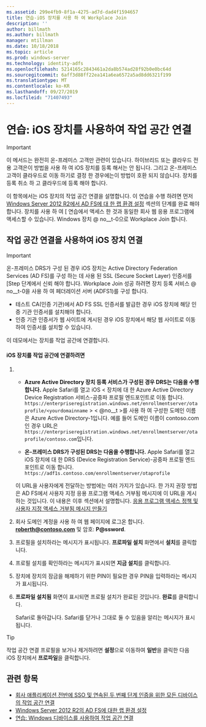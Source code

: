 ```yaml
---
ms.assetid: 299e4fb9-8f1a-4275-ad7d-dad4f1594657
title: 연습-iOS 장치를 사용 하 여 Workplace Join
description: ''
author: billmath
ms.author: billmath
manager: mtillman
ms.date: 10/18/2018
ms.topic: article
ms.prod: windows-server
ms.technology: identity-adfs
ms.openlocfilehash: 5214165c2843461a2da8b574ad28f92b0e0bc64d
ms.sourcegitcommit: 6aff3d88ff22ea141a6ea6572a5ad8dd6321f199
ms.translationtype: MT
ms.contentlocale: ko-KR
ms.lasthandoff: 09/27/2019
ms.locfileid: "71407493"
---
```

# <a name="walkthrough-workplace-join-with-an-ios-device"></a>연습: iOS 장치를 사용하여 작업 공간 연결


> [!IMPORTANT] 
> 이 메서드는 완전히 온-프레미스 고객만 관련이 있습니다. 하이브리드 또는 클라우드 전용 고객은이 방법을 사용 하 여 iOS 장치를 등록 해서는 안 됩니다. 그리고 온-프레미스 고객이 클라우드로 이동 하기로 결정 한 경우에는이 방법이 호환 되지 않습니다. 장치를 등록 취소 하 고 클라우드에 등록 해야 합니다. 

이 항목에서는 iOS 장치의 작업 공간 연결을 설명합니다. 이 연습을 수행 하려면 먼저 [Windows Server 2012 R2에서 AD FS에 대 한 랩 환경 설정](../../ad-fs/deployment/Set-up-the-lab-environment-for-AD-FS-in-Windows-Server-2012-R2.md) 섹션의 단계를 완료 해야 합니다. 장치를 사용 하 여 [ 연습에서 액세스 한 것과 동일한 회사 웹 응용 프로그램에 액세스할 수 있습니다. Windows 장치 @ no__t-0으로 Workplace Join 합니다.


## <a name="join-an-ios-device-with-workplace-join"></a>작업 공간 연결을 사용하여 iOS 장치 연결

> [!IMPORTANT]
> 온-프레미스 DRS가 구성 된 경우 iOS 장치는 Active Directory Federation Services (AD FS)를 구성 하는 데 사용 된 SSL (Secure Socket Layer) 인증서를 [Step 단계에서 신뢰 해야 합니다. Workplace Join 성공 하려면 장치 등록 서비스 @ no__t-0을 사용 하 여 페더레이션 서버 (ADFS1)를 구성 합니다.
> 
> -   테스트 CA(인증 기관)에서 AD FS SSL 인증서를 발급한 경우 iOS 장치에 해당 인증 기관 인증서를 설치해야 합니다.
> -   인증 기관 인증서가 웹 사이트에 게시된 경우 iOS 장치에서 해당 웹 사이트로 이동하여 인증서를 설치할 수 있습니다.

이 데모에서는 장치를 작업 공간에 연결합니다.

#### <a name="to-join-an-ios-device-to-a-workplace"></a>iOS 장치를 작업 공간에 연결하려면

1. -   **Azure Active Directory 장치 등록 서비스가 구성된 경우 DRS는 다음을 수행합니다.** Apple Safari를 열고 iOS < 장치에 대 한 Azure Active Directory Device Registration 서비스-공중파 프로필 엔드포인트로 이동 합니다. `https://enterpriseregistration.windows.net/enrollmentserver/otaprofile/<yourdomainname` > < @no__t >를 사용 하 여 구성한 도메인 이름은 Azure Active Directory-1입니다. 예를 들어 도메인 이름이 contoso.com인 경우 URL은 `https://enterpriseregistration.windows.net/enrollmentserver/otaprofile/contoso.com`입니다.

   -   **온-프레미스 DRS가 구성된 DRS는 다음을 수행합니다.** Apple Safari를 열고 iOS 장치에 대 한 DRS (Device Registration Service)-공중파 프로필 엔드포인트로 이동 합니다. `https://adf1s.contoso.com/enrollmentserver/otaprofile`

   이 URL을 사용자에게 전달하는 방법에는 여러 가지가 있습니다. 한 가지 권장 방법은 AD FS에서 사용자 지정 응용 프로그램 액세스 거부됨 메시지에 이 URL을 게시하는 것입니다. 이 내용은 이후 섹션에서 설명합니다. [응용 프로그램 액세스 정책 및 사용자 지정 액세스 거부됨 메시지 만들기](https://docs.microsoft.com/azure/active-directory/active-directory-device-registration-on-premises-setup#create-an-application-access-policy-and-custom-access-denied-message)

2. 회사 도메인 계정을 사용 하 여 웹 페이지에 로그온 합니다. <strong>roberth@contoso.com</strong> 및 암호: <strong>P@ssword</strong>.

3. 프로필을 설치하라는 메시지가 표시됩니다. **프로파일 설치** 화면에서 **설치**를 클릭합니다.

4. 프로필 설치를 확인하라는 메시지가 표시되면 **지금 설치**를 클릭합니다.

5. 장치에 장치의 잠금을 해제하기 위한 PIN이 필요한 경우 PIN을 입력하라는 메시지가 표시됩니다.

6. **프로파일 설치됨** 화면이 표시되면 프로필 설치가 완료된 것입니다. **완료**를 클릭합니다.

   Safari로 돌아갑니다. Safari를 닫거나 그대로 둘 수 있음을 알리는 메시지가 표시됩니다.

> [!TIP]
> 작업 공간 연결 프로필을 보거나 제거하려면 **설정**으로 이동하여 **일반**을 클릭한 다음 iOS 장치에서 **프로파일**을 클릭합니다.

## <a name="see-also"></a>관련 항목


- [회사 애플리케이션 전반에 SSO 및 연속된 두 번째 단계 인증을 위한 모든 디바이스의 작업 공간 연결](Join-to-Workplace-from-Any-Device-for-SSO-and-Seamless-Second-Factor-Authentication-Across-Company-Applications.md)
- [Windows Server 2012 R2의 AD FS에 대한 랩 환경 설정](../../ad-fs/deployment/Set-up-the-lab-environment-for-AD-FS-in-Windows-Server-2012-R2.md)
- [연습: Windows 디바이스를 사용하여 작업 공간 연결](Walkthrough--Workplace-Join-with-a-Windows-Device.md)



